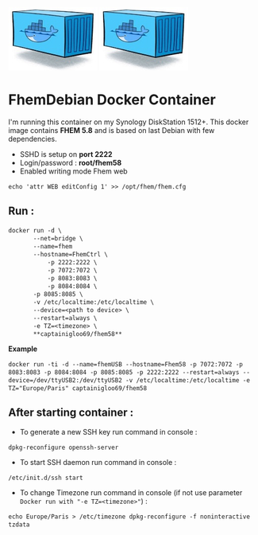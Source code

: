 ![alt text](https://github.com/captainigloo/FHEM58/blob/master/images/docker.jpg)
![GitHub Logo](/images/docker.jpg)
# FhemDebian Docker Container 

I'm running this container on my Synology DiskStation 1512+. This docker image contains **FHEM 5.8** and is based on last Debian with few dependencies.

- SSHD is setup on **port 2222**
- Login/password : **root/fhem58**
- Enabled writing mode Fhem web
```
echo 'attr WEB editConfig 1' >> /opt/fhem/fhem.cfg
```
## Run :
```shell
docker run -d \
	   --net=bridge \
	   --name=fhem
	   --hostname=FhemCtrl \
           -p 2222:2222 \
           -p 7072:7072 \	   
           -p 8083:8083 \
           -p 8084:8084 \
	   -p 8085:8085 \
	   -v /etc/localtime:/etc/localtime \
	   --device=<path to device> \
	   --restart=always \
	   -e TZ=<timezone> \
	   **captainigloo69/fhem58**
```
**Example**
```shell-script
docker run -ti -d --name=fhemUSB --hostname=Fhem58 -p 7072:7072 -p 8083:8083 -p 8084:8084 -p 8085:8085 -p 2222:2222 --restart=always --device=/dev/ttyUSB2:/dev/ttyUSB2 -v /etc/localtime:/etc/localtime -e TZ="Europe/Paris" captainigloo69/fhem58
```

## After starting container :

- To generate a new SSH key run command in console : 
```
dpkg-reconfigure openssh-server
```
- To start SSH daemon run command in console : 
```
/etc/init.d/ssh start
```
- To change Timezone run command in console (if not use parameter ```Docker run with "-e TZ=<timezone>"```) :
```
echo Europe/Paris > /etc/timezone dpkg-reconfigure -f noninteractive tzdata
```
